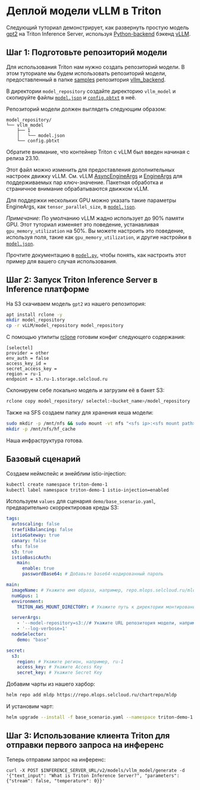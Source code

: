 # Деплой модели vLLM в Triton

Следующий туториал демонстрирует, как развернуть простую модель
[gpt2](https://huggingface.co/openai-community/gpt2) на
Triton Inference Server, используя
[Python-backend](https://github.com/triton-inference-server/backend/blob/main/docs/python_based_backends.md#python-based-backends)
бэкенд [vLLM](https://github.com/triton-inference-server/vllm_backend/tree/main).


## Шаг 1: Подготовьте репозиторий модели

Для использования Triton нам нужно создать репозиторий модели. В этом туториале мы будем использовать репозиторий модели, предоставленный в папке [samples](https://github.com/triton-inference-server/vllm_backend/tree/main/samples) репозитория [vllm_backend](https://github.com/triton-inference-server/vllm_backend/tree/main).

В директории `model_repository` создайте директорию `vllm_model` и скопируйте файлы [`model.json`](./model_repository/vllm_model/1/model.json) и [`config.pbtxt`](./model_repository/vllm_model/config.pbtxt) в неё.


Репозиторий модели должен выглядеть следующим образом:
```
model_repository/
└── vllm_model
    ├── 1
    │   └── model.json
    └── config.pbtxt
```

Обратите внимание, что контейнер Triton с vLLM был введен начиная с релиза 23.10.

Этот файл можно изменить для предоставления дополнительных настроек движку vLLM. См. vLLM [AsyncEngineArgs](https://github.com/vllm-project/vllm/blob/32b6816e556f69f1672085a6267e8516bcb8e622/vllm/engine/arg_utils.py#L165) и [EngineArgs](https://github.com/vllm-project/vllm/blob/32b6816e556f69f1672085a6267e8516bcb8e622/vllm/engine/arg_utils.py#L11) для поддерживаемых пар ключ-значение. Пакетная обработка и страничное внимание обрабатываются движком vLLM.

Для поддержки нескольких GPU можно указать такие параметры EngineArgs, как `tensor_parallel_size`, в [`model.json`](https://github.com/triton-inference-server/vllm_backend/blob/main/samples/model_repository/vllm_model/1/model.json).

*Примечание*: По умолчанию vLLM жадно использует до 90% памяти GPU. Этот туториал изменяет это поведение, устанавливая `gpu_memory_utilization` на 50%. Вы можете настроить это поведение, используя поля, такие как `gpu_memory_utilization`, и другие настройки в [`model.json`](https://github.com/triton-inference-server/vllm_backend/blob/main/samples/model_repository/vllm_model/1/model.json).

Прочтите документацию в [`model.py`](https://github.com/triton-inference-server/vllm_backend/blob/main/src/model.py), чтобы понять, как настроить этот пример для вашего случая использования.

## Шаг 2: Запуск Triton Inference Server в Inference платформе

На S3 скачиваем модель `gpt2` из нашего репозитория:

```bash
apt install rclone -y
mkdir model_repository
cp -r vLLM/model_repository model_repository
```

С помощью утилиты [rclone](https://docs.selectel.ru/cloud/object-storage/tools/rclone/) готовим конфиг следующего содержания:

```
[selectel]
provider = other
env_auth = false
access_key_id =
secret_access_key =
region = ru-1
endpoint = s3.ru-1.storage.selcloud.ru
```

Склонируем себе локально модель и загрузим её в бакет S3:

```bash
rclone copy model_repository/ selectel:<bucket_name>/model_repository
```

Также на SFS создаем папку для хранения кеша модели:

```bash
sudo mkdir -p /mnt/nfs && sudo mount -vt nfs "<sfs ip>:<sfs mount path>" /mnt/nfs
mkdir -p /mnt/nfs/hf_cache
```

Наша инфраструктура готова.

## Базовый сценарий
Создаем неймспейс и энейблим istio-injection:
```bash
kubectl create namespace triton-demo-1
kubectl label namespace triton-demo-1 istio-injection=enabled
```

Используем `values` для сценария `demo/base_scenario.yaml`, предварительно скорректировав креды S3:

```yaml
tags:
  autoscaling: false
  traefikBalancing: false
  istioGateway: true
  canary: false
  sfs: false
  s3: true
  istioBasicAuth:
    main:
      enable: true
      passwordBase64: # Добавьте base64-кодированный пароль

main:
  imageName: # Укажите имя образа, например, repo.mlops.selcloud.ru/mldp/triton_transformer_server:24.05-zstd
  numGpus: 1
  environment:
    TRITON_AWS_MOUNT_DIRECTORY: # Укажите путь к директории монтирования AWS, например, /opt/tritonserver

  serverArgs:
    - '--model-repository=s3://# Укажите URL репозитория модели, например, https://s3.ru-1.storage.selcloud.ru:443/<bucket_name>/model_repository'
    - '--log-verbose=1'
  nodeSelector:
    demo: "base"

secret:
  s3:
    region: # Укажите регион, например, ru-1
    access_key: # Укажите Access Key
    secret_key: # Укажите Secret Key
```

Добавим чарты из нашего харбор:
```bash
helm repo add mldp https://repo.mlops.selcloud.ru/chartrepo/mldp
```

И установим чарт:
```bash
helm upgrade --install -f base_scenario.yaml --namespace triton-demo-1 triton-demo-1 mldp/triton-inference-server 
```



## Шаг 3: Использование клиента Triton для отправки первого запроса на инференс

Теперь отправим запрос на инференс:
```
curl -X POST $INFERENCE_SERVER_URL/v2/models/vllm_model/generate -d '{"text_input": "What is Triton Inference Server?", "parameters": {"stream": false, "temperature": 0}}'
```